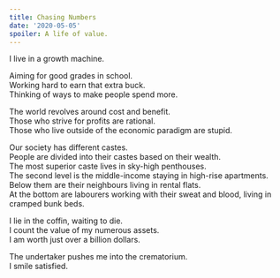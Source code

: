 ```yaml
---
title: Chasing Numbers
date: '2020-05-05'
spoiler: A life of value.
---
```


I live in a growth machine.

Aiming for good grades in school.<br />
Working hard to earn that extra buck.<br />
Thinking of ways to make people spend more.

The world revolves around cost and benefit.<br />
Those who strive for profits are rational.<br />
Those who live outside of the economic paradigm are stupid.

Our society has different castes.<br />
People are divided into their castes based on their wealth.<br />
The most superior caste lives in sky-high penthouses.<br />
The second level is the middle-income staying in high-rise apartments.<br />
Below them are their neighbours living in rental flats.<br />
At the bottom are labourers working with their sweat and blood, living in cramped bunk beds.

I lie in the coffin, waiting to die.<br />
I count the value of my numerous assets.<br />
I am worth just over a billion dollars.

The undertaker pushes me into the crematorium.<br />
I smile satisfied.
